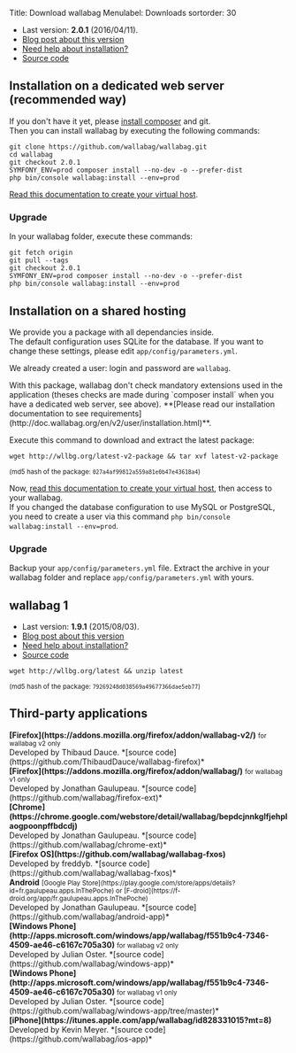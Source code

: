 Title: Download wallabag
Menulabel: Downloads
sortorder: 30

 * Last version: **2.0.1** (2016/04/11).
 * [Blog post about this version](https://www.wallabag.org/blog/2016/04/11/wallabag-201)
 * [Need help about installation?]({filename}support.md)
 * [<i class="fa fa-github fa-lg"></i> Source code](https://github.com/wallabag/wallabag)

## Installation on a dedicated web server (recommended way)

If you don't have it yet, please [install composer](https://getcomposer.org/download/) and git.  
Then you can install wallabag by executing the following commands:

```
git clone https://github.com/wallabag/wallabag.git
cd wallabag
git checkout 2.0.1
SYMFONY_ENV=prod composer install --no-dev -o --prefer-dist
php bin/console wallabag:install --env=prod
```
[Read this documentation to create your virtual host](http://doc.wallabag.org/en/v2/user/installation.html#installing-on-apache).

### Upgrade

In your wallabag folder, execute these commands:

```
git fetch origin
git pull --tags
git checkout 2.0.1
SYMFONY_ENV=prod composer install --no-dev -o --prefer-dist
php bin/console wallabag:install --env=prod
```

## Installation on a shared hosting

We provide you a package with all dependancies inside.  
The default configuration uses SQLite for the database. If you want to change these settings, please edit `app/config/parameters.yml`.

We already created a user: login and password are `wallabag`.

<div class="alert alert-warning" markdown="1">
  <p>With this package, wallabag don't check mandatory extensions used in the application (theses checks are made during `composer install` when you have a dedicated web server, see above).  
  **[Please read our installation documentation to see requirements](http://doc.wallabag.org/en/v2/user/installation.html)**.</p>
</div>

Execute this command to download and extract the latest package: 

```
wget http://wllbg.org/latest-v2-package && tar xvf latest-v2-package
```

<small>(md5 hash of the package: `027a4af99812a559a81e0b47e43618a4`)</small>

Now, [read this documentation to create your virtual host](http://doc.wallabag.org/en/v2/user/installation.html#installing-on-apache), then access to your wallabag.  
If you changed the database configuration to use MySQL or PostgreSQL, you need to create a user via this command `php bin/console wallabag:install --env=prod`.

### Upgrade

Backup your `app/config/parameters.yml` file. Extract the archive in your wallabag folder and replace `app/config/parameters.yml` with yours. 

## wallabag 1

  * Last version: **1.9.1** (2015/08/03).
  * [Blog post about this version]({filename}/20150803-wallabag-v1.9.1-released.md)
  * [Need help about installation?]({filename}support.md)
 * [<i class="fa fa-github fa-lg"></i> Source code](https://github.com/wallabag/wallabag/tree/master)

```
wget http://wllbg.org/latest && unzip latest
```

<small>(md5 hash of the package: `79269248d038569a49677366dae5eb77`)</small>

## Third-party applications

<div class="col-lg-12" markdown="1">
  <div class="col-lg-4">
      <div class="panel panel-default">
        <div class="panel-body">
          <i class="fa fa-firefox fa-lg"></i> <strong>[Firefox](https://addons.mozilla.org/firefox/addon/wallabag-v2/)</strong>  
          <small>for wallabag v2 only</small>
        </div>
        <div class="panel-footer">Developed by Thibaud Dauce.  
        *[source code](https://github.com/ThibaudDauce/wallabag-firefox)*</div>
      </div>
  </div>
  <div class="col-lg-4">
      <div class="panel panel-default">
        <div class="panel-body">
          <i class="fa fa-firefox fa-lg"></i> <strong>[Firefox](https://addons.mozilla.org/firefox/addon/wallabag/)</strong>  
          <small>for wallabag v1 only</small>
        </div>
        <div class="panel-footer">Developed by Jonathan Gaulupeau.  
        *[source code](https://github.com/wallabag/firefox-ext)*</div>
      </div>
  </div>
  <div class="col-lg-4">
      <div class="panel panel-default">
        <div class="panel-body">
          <i class="fa fa-chrome fa-lg"></i> <strong>[Chrome](https://chrome.google.com/webstore/detail/wallabag/bepdcjnnkglfjehplaogpoonpffbdcdj)</strong>
        </div>
        <div class="panel-footer">Developed by Jonathan Gaulupeau.  
        *[source code](https://github.com/wallabag/chrome-ext)*</div>
      </div>
  </div>
</div>

<div class="col-lg-12" markdown="1">
  <div class="col-lg-4">
      <div class="panel panel-default">
        <div class="panel-body">
          <i class="fa fa-firefox fa-lg"></i> <strong>[Firefox OS](https://github.com/wallabag/wallabag-fxos)</strong>
        </div>
        <div class="panel-footer">Developed by freddyb.  
        *[source code](https://github.com/wallabag/wallabag-fxos)*</div>
      </div>
  </div>
  <div class="col-lg-4">
      <div class="panel panel-default">
        <div class="panel-body">
          <i class="fa fa-android fa-lg"></i> <strong>Android</strong>  
  		  <small>[Google Play Store](https://play.google.com/store/apps/details?id=fr.gaulupeau.apps.InThePoche) or [F-droid](https://f-droid.org/app/fr.gaulupeau.apps.InThePoche)</small>
        </div>
        <div class="panel-footer">Developed by Jonathan Gaulupeau.  
        *[source code](https://github.com/wallabag/android-app)*</div>
      </div>
  </div>
  <div class="col-lg-4">
      <div class="panel panel-default">
        <div class="panel-body">
          <i class="fa fa-windows fa-lg"></i> <strong>[Windows Phone](http://apps.microsoft.com/windows/app/wallabag/f551b9c4-7346-4509-ae46-c6167c705a30)</strong>  
          <small>for wallabag v2 only</small>
        </div>
        <div class="panel-footer">Developed by Julian Oster.  
        *[source code](https://github.com/wallabag/windows-app)*</div>
      </div>
  </div>
</div>

<div class="col-lg-12" markdown="1">
  <div class="col-lg-6">
      <div class="panel panel-default">
        <div class="panel-body">
          <i class="fa fa-windows fa-lg"></i> <strong>[Windows Phone](http://apps.microsoft.com/windows/app/wallabag/f551b9c4-7346-4509-ae46-c6167c705a30)</strong>  
          <small>for wallabag v1 only</small>
        </div>
        <div class="panel-footer">Developed by Julian Oster.  
        *[source code](https://github.com/wallabag/windows-app/tree/master)*</div>
      </div>
  </div>
  <div class="col-lg-6">
      <div class="panel panel-default">
        <div class="panel-body">
          <i class="fa fa-apple fa-lg"></i> <strong>[iPhone](https://itunes.apple.com/app/wallabag/id828331015?mt=8)</strong>  
        </div>
        <div class="panel-footer">Developed by Kevin Meyer.  
        *[source code](https://github.com/wallabag/ios-app)*</div>
      </div>
  </div>
</div>
